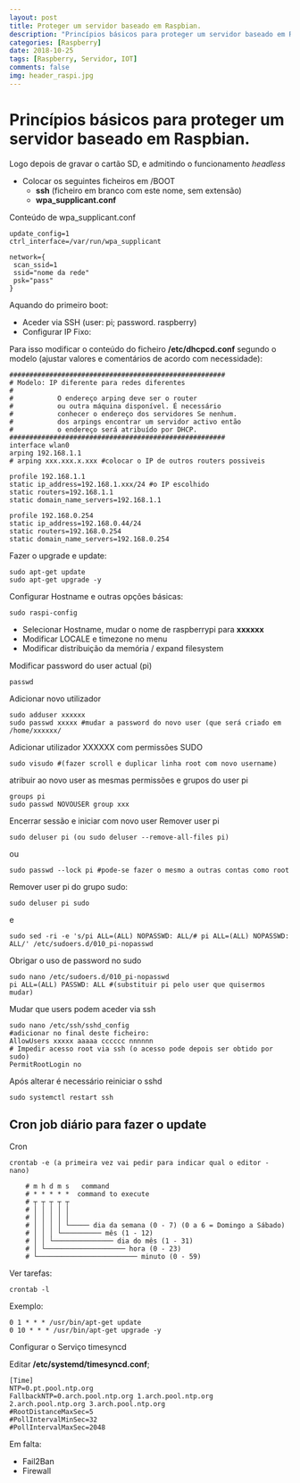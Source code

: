 ```yaml
---
layout: post
title: Proteger um servidor baseado em Raspbian.
description: "Princípios básicos para proteger um servidor baseado em Raspbian."
categories: [Raspberry]
date: 2018-10-25
tags: [Raspberry, Servidor, IOT]
comments: false
img: header_raspi.jpg
---
```


# Princípios básicos para proteger um servidor baseado em Raspbian.

Logo depois de gravar o cartão SD, e admitindo o funcionamento *headless*
* Colocar os seguintes ficheiros em /BOOT
  * **ssh** (ficheiro em branco com este nome, sem extensão)
  * **wpa_supplicant.conf**
 
Conteúdo de wpa_supplicant.conf
```
update_config=1
ctrl_interface=/var/run/wpa_supplicant

network={
 scan_ssid=1
 ssid="nome da rede"
 psk="pass"
}
```

Aquando do primeiro boot:
* Aceder via SSH (user: pi; password. raspberry)
* Configurar IP Fixo:

Para isso modificar o conteúdo do ficheiro **/etc/dhcpcd.conf** segundo o modelo (ajustar valores e comentários de acordo com necessidade):
```
######################################################
# Modelo: IP diferente para redes diferentes
#
#           O endereço arping deve ser o router
#           ou outra máquina disponível. É necessário
#           conhecer o endereço dos servidores Se nenhum. 
#           dos arpings encontrar um servidor activo então
#           o endereço será atribuído por DHCP.
######################################################
interface wlan0
arping 192.168.1.1
# arping xxx.xxx.x.xxx #colocar o IP de outros routers possiveis

profile 192.168.1.1
static ip_address=192.168.1.xxx/24 #o IP escolhido
static routers=192.168.1.1
static domain_name_servers=192.168.1.1 

profile 192.168.0.254
static ip_address=192.168.0.44/24
static routers=192.168.0.254
static domain_name_servers=192.168.0.254
```

Fazer o upgrade e update:
```
sudo apt-get update 
sudo apt-get upgrade -y
```
Configurar Hostname e outras opções básicas:
```
sudo raspi-config 
```
* Selecionar Hostname, mudar o nome de raspberrypi para **xxxxxx**
* Modificar LOCALE e timezone no menu
* Modificar distribuição da memória / expand filesystem

Modificar password do user actual (pi)
```
passwd
```
Adicionar novo utilizador
```
sudo adduser xxxxxx
sudo passwd xxxxx #mudar a password do novo user (que será criado em /home/xxxxxx/
```
Adicionar utilizador XXXXXX com permissões SUDO
```
sudo visudo #(fazer scroll e duplicar linha root com novo username)
```
atribuir ao novo user as mesmas permissões e grupos do user pi
```
groups pi
sudo passwd NOVOUSER group xxx
```
Encerrar sessão e iniciar com novo user
Remover user pi
```
sudo deluser pi (ou sudo deluser --remove-all-files pi)
```	
  ou
```
sudo passwd --lock pi #pode-se fazer o mesmo a outras contas como root
```
Remover user pi do grupo sudo:
```
sudo deluser pi sudo
```
e
```
sudo sed -ri -e 's/pi ALL=(ALL) NOPASSWD: ALL/# pi ALL=(ALL) NOPASSWD: ALL/' /etc/sudoers.d/010_pi-nopasswd
```

Obrigar o uso de password no sudo
```
sudo nano /etc/sudoers.d/010_pi-nopasswd
pi ALL=(ALL) PASSWD: ALL #(substituir pi pelo user que quisermos mudar)
```
Mudar que users podem aceder via ssh
```
sudo nano /etc/ssh/sshd_config 
#adicionar no final deste ficheiro:
AllowUsers xxxxx aaaaa cccccc nnnnnn
# Impedir acesso root via ssh (o acesso pode depois ser obtido por sudo)
PermitRootLogin no
```
Após alterar é necessário reiniciar o sshd
```
sudo systemctl restart ssh
```

Cron job diário para fazer o update
---------------
Cron
```
crontab -e (a primeira vez vai pedir para indicar qual o editor - nano)
```		
		# m h d m s   command
		# * * * * *  command to execute
		# ┬ ┬ ┬ ┬ ┬
		# │ │ │ │ │
		# │ │ │ │ │
		# │ │ │ │ └───── dia da semana (0 - 7) (0 a 6 = Domingo a Sábado)
		# │ │ │ └────────── mês (1 - 12)
		# │ │ └─────────────── dia do mês (1 - 31)
		# │ └──────────────────── hora (0 - 23)
		# └───────────────────────── minuto (0 - 59)

Ver tarefas:
```
crontab -l
```
Exemplo:
```
0 1 * * * /usr/bin/apt-get update
0 10 * * * /usr/bin/apt-get upgrade -y
```

Configurar o Serviço timesyncd

Editar  **/etc/systemd/timesyncd.conf**;
```
[Time]
NTP=0.pt.pool.ntp.org
FallbackNTP=0.arch.pool.ntp.org 1.arch.pool.ntp.org 2.arch.pool.ntp.org 3.arch.pool.ntp.org
#RootDistanceMaxSec=5
#PollIntervalMinSec=32
#PollIntervalMaxSec=2048
```

Em falta:
* Fail2Ban
* Firewall
